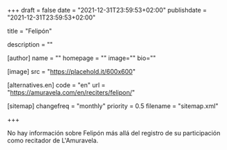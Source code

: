 +++
draft = false
date = "2021-12-31T23:59:53+02:00"
publishdate = "2021-12-31T23:59:53+02:00"

title = "Felipón"

description = ""

[author]
    name = ""
    homepage = ""
    image=""
    bio=""

[image]
    src = "https://placehold.it/600x600"

[alternatives.en]
    code = "en"
    url = "https://amuravela.com/en/reciters/felipon/"

[sitemap]
  changefreq = "monthly"
  priority = 0.5
  filename = "sitemap.xml"

+++

No hay información sobre Felipón más allá del registro de su participación como recitador de L'Amuravela.